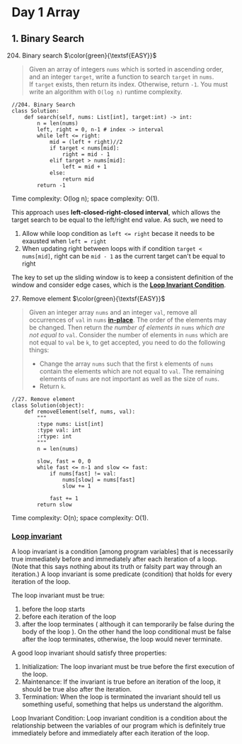 # Day 1 Array

## 1. Binary Search
204. Binary search $\color{green}{\textsf{EASY}}$

> Given an array of integers `nums` which is sorted in ascending order, and an integer `target`, write a function to search `target` in `nums`. If `target` exists, then return its index. Otherwise, return `-1`.
You must write an algorithm with `O(log n)` runtime complexity.

```
//204. Binary Search
class Solution:
	def search(self, nums: List[int], target:int) -> int:
		n = len(nums)
		left, right = 0, n-1 # index -> interval
		while left <= right:
			mid = (left + right)//2
			if target < nums[mid]:
				right = mid - 1
			elif target > nums[mid]:
				left = mid + 1 
			else:
				return mid
		return -1
```

Time complexity: O(log n); space complexity: O(1). 

This approach uses **left-closed-right-closed interval**, which allows the target search to be equal to the left/right end value. As such, we need to 
1. Allow while loop condition as `left <= right` becase it needs to be exausted when `left = right`
2. When updating right between loops with if condition `target < nums[mid]`, right can be `mid - 1` as the current target can't be equal to right

The key to set up the sliding window is to keep a consistent definition of the window and consider edge cases, which is the [**Loop Invariant Condition**](https://gist.github.com/asabaylus/3071099#anchors-in-markdown). 



27. Remove element $\color{green}{\textsf{EASY}}$

> Given an integer array `nums` and an integer `val`, remove all occurrences of `val` in `nums` [**in-place**](https://en.wikipedia.org/wiki/In-place_algorithm). The order of the elements may be changed. Then return *the number of elements in* `nums` *which are not equal to* `val`.
Consider the number of elements in `nums` which are not equal to `val` be `k`, to get accepted, you need to do the following things:
> - Change the array `nums` such that the first `k` elements of `nums` contain the elements which are not equal to `val`. The remaining elements of `nums` are not important as well as the size of `nums`.
> - Return `k`.

```
//27. Remove element
class Solution(object):
    def removeElement(self, nums, val):
        """
        :type nums: List[int]
        :type val: int
        :rtype: int
        """
        n = len(nums)

        slow, fast = 0, 0
        while fast <= n-1 and slow <= fast:
            if nums[fast] != val:
                nums[slow] = nums[fast]
                slow += 1

            fast += 1
        return slow
```

Time complexity: O(n); space complexity: O(1). 






### [Loop invariant](https://gist.github.com/asabaylus/3071099#anchors-in-markdown)
A loop invariant is a condition [among program variables] that is necessarily true immediately before and immediately after each iteration of a loop. (Note that this says nothing about its truth or falsity part way through an iteration.)
A loop invariant is some predicate (condition) that holds for every iteration of the loop.

The loop invariant must be true:
1. before the loop starts
2. before each iteration of the loop
3. after the loop terminates
( although it can temporarily be false during the body of the loop ).
On the other hand the loop conditional must be false after the loop terminates, otherwise, the loop would never terminate.

A good loop invariant should satisfy three properties:

1. Initialization: The loop invariant must be true before the first execution of the loop.
2. Maintenance: If the invariant is true before an iteration of the loop, it should be true also after the iteration.
3. Termination: When the loop is terminated the invariant should tell us something useful, something that helps us understand the algorithm.

Loop Invariant Condition: 
Loop invariant condition is a condition about the relationship between the variables of our program which is definitely true immediately before and immediately after each iteration of the loop. 
